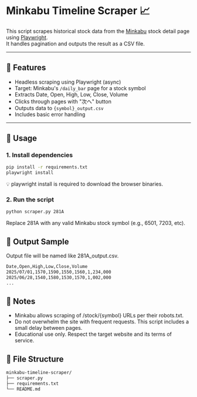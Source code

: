 # Minkabu Timeline Scraper 📈

This script scrapes historical stock data from the [Minkabu](https://minkabu.jp/) stock detail page using [Playwright](https://playwright.dev/python/).  
It handles pagination and outputs the result as a CSV file.

---

## 📌 Features

- Headless scraping using Playwright (async)
- Target: Minkabu's `/daily_bar` page for a stock symbol
- Extracts Date, Open, High, Low, Close, Volume
- Clicks through pages with "次へ" button
- Outputs data to `{symbol}_output.csv`
- Includes basic error handling

---

## 🚀 Usage

### 1. Install dependencies

```bash
pip install -r requirements.txt
playwright install
```

💡 playwright install is required to download the browser binaries.

### 2. Run the script
```bash
python scraper.py 281A
```
Replace 281A with any valid Minkabu stock symbol (e.g., 6501, 7203, etc).

## 🧪 Output Sample

Output file will be named like 281A_output.csv.

```bash
Date,Open,High,Low,Close,Volume
2025/07/01,1570,1590,1550,1560,1,234,000
2025/06/28,1540,1580,1530,1570,1,002,000
...
```

## 📄 Notes

- Minkabu allows scraping of /stock/{symbol} URLs per their robots.txt.
- Do not overwhelm the site with frequent requests. This script includes a small delay between pages.
- Educational use only. Respect the target website and its terms of service.

## 📂 File Structure

```bash
minkabu-timeline-scraper/
├── scraper.py
├── requirements.txt
└── README.md
```
